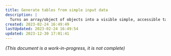 ```yaml
---
title: Generate tables from simple input data
description: |
  Turns an array/object of objects into a visible simple, accessible table. Each property in the inner object becomes a column in the resulting table (only the first entry is used to create the columns).
created: 2023-02-24 16:49:49
lastUpdated: 2023-02-24 16:49:54
updated: 2023-12-30 17:01:41
---
```


*(This document is a work-in-progress, it is not complete)*
